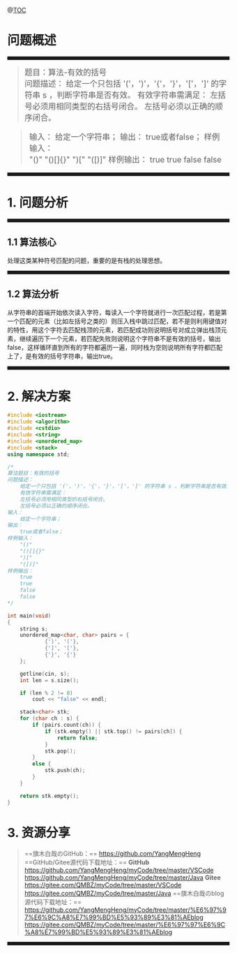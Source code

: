 
@[TOC](算法-有效的括号)
# 问题概述
<hr style=" border:solid; width:100%; height:2px;" color=#000000 size=1">

> <font size=4>题目：算法-有效的括号<br />
> 问题描述：
	给定一个只包括 '('，')'，'{'，'}'，'['，']' 的字符串 s ，判断字符串是否有效。
	有效字符串需满足：
	左括号必须用相同类型的右括号闭合。
	左括号必须以正确的顺序闭合。
</font>

<font size=4>

> 
> 输入：
	给定一个字符串；
> 输出：
	true或者false；
> 样例输入： 	
> "()"
	"()[]{}"
	")["
	"([)]"
> 样例输出： 
> true
	true
	false
	false

</font>
<hr style=" border:solid; width:100%; height:2px;" color=#000000 size=1">

# 1. 问题分析

<hr style=" border:solid; width:100%; height:2px;" color=#000000 size=1">

## 1.1 算法核心
处理这类某种符号匹配的问题，重要的是有栈的处理思想。

<hr style=" border:solid; width:100%; height:2px;" color=#000000 size=1">

## 1.2 算法分析
从字符串的首端开始依次读入字符，每读入一个字符就进行一次匹配过程，若是第一个匹配的元素（比如左括号之类的）则压入栈中跳过匹配，若不是则利用键值对的特性，用这个字符去匹配栈顶的元素，若匹配成功则说明括号对成立弹出栈顶元素，继续遍历下一个元素，若匹配失败则说明这个字符串不是有效的括号，输出false，这样循环直到所有的字符都遍历一遍，同时栈为空则说明所有字符都匹配上了，是有效的括号字符串，输出true。

<hr style=" border:solid; width:100%; height:2px;" color=#000000 size=1">

# 2. 解决方案

```cpp
#include <iostream>
#include <algorithm>
#include <cstdio>
#include <string>
#include <unordered_map>
#include <stack>
using namespace std;

/*
算法题目：有效的括号
问题描述：
	给定一个只包括 '('，')'，'{'，'}'，'['，']' 的字符串 s ，判断字符串是否有效。
	有效字符串需满足：
	左括号必须用相同类型的右括号闭合。
	左括号必须以正确的顺序闭合。
输入：
	给定一个字符串；
输出：
	true或者false；
样例输入：
	"()"
	"()[]{}"
	")["
	"([)]"
样例输出：
	true
	true
	false
	false
*/

int main(void)
{
	string s;
	unordered_map<char, char> pairs = {
			{')', '('},
			{']', '['},
			{'}', '{'}
	};

	getline(cin, s);
	int len = s.size();

	if (len % 2 != 0)
		cout << "false" << endl;

	stack<char> stk;
	for (char ch : s) {
		if (pairs.count(ch)) {
			if (stk.empty() || stk.top() != pairs[ch]) {
				return false;
			}
			stk.pop();
		}
		else {
			stk.push(ch);
		}
	}

	return stk.empty();
}
```

# 3. 资源分享
> ==旗木白哉のGitHub：==
> https://github.com/YangMengHeng
> ==GitHub/Gitee源代码下载地址：==
> **GitHub**
> https://github.com/YangMengHeng/myCode/tree/master/VSCode
> https://github.com/YangMengHeng/myCode/tree/master/Java
> **Gitee**
> https://gitee.com/QMBZ/myCode/tree/master/VSCode
> https://gitee.com/QMBZ/myCode/tree/master/Java
> ==旗木白哉のblog源代码下载地址：==
>https://github.com/YangMengHeng/myCode/tree/master/%E6%97%97%E6%9C%A8%E7%99%BD%E5%93%89%E3%81%AEblog
>https://gitee.com/QMBZ/myCode/tree/master/%E6%97%97%E6%9C%A8%E7%99%BD%E5%93%89%E3%81%AEblog

<hr style=" border:solid; width:100%; height:2px;" color=#000000 size=1">